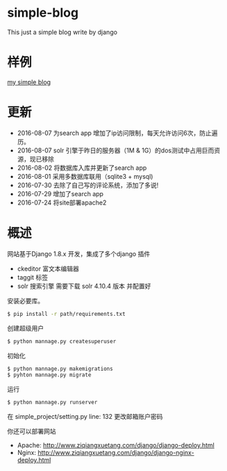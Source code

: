 # simple-blog
This just a simple blog write by django

# 样例

[my simple blog](http://zltningx.com.cn)

# 更新

  - 2016-08-07 为search app 增加了ip访问限制，每天允许访问6次，防止遍历。
  - 2016-08-07 solr 引擎于昨日的服务器（1M & 1G）的dos测试中占用巨而资源，现已移除
  - 2016-08-02 将数据库入库并更新了search app
  - 2016-08-01 采用多数据库联用（sqlite3 + mysql)
  - 2016-07-30 去除了自己写的评论系统，添加了多说!
  - 2016-07-29 增加了search app
  - 2016-07-24 将site部署apache2

# 概述

网站基于Django 1.8.x 开发，集成了多个django 插件
  - ckeditor 富文本编辑器
  - taggit 标签
  - solr 搜索引擎 需要下载 solr 4.10.4 版本 并配置好

安装必要库。
```sh
$ pip install -r path/requirements.txt  
```
创建超级用户
```sh
$ python mannage.py createsuperuser
```
初始化
```sh
$ python mannage.py makemigrations
$ pyhton mannage.py migrate
```
运行
```sh
$ python mannage.py runserver
```

在 simple_project/setting.py
line: 132
更改邮箱账户密码

你还可以部署网站
 - Apache:  http://www.ziqiangxuetang.com/django/django-deploy.html
 - Nginx:   http://www.ziqiangxuetang.com/django/django-nginx-deploy.html
